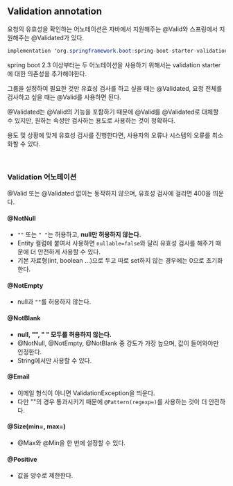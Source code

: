 ## Validation annotation

요청의 유효성을 확인하는 어노테이션은 자바에서 지원해주는 @Valid와 스프링에서 지원해주는 @Validated가 있다.

```java
implementation 'org.springframework.boot:spring-boot-starter-validation'
```

spring boot 2.3 이상부터는 두 어노테이션을 사용하기 위해서는 validation starter에 대한 의존성을 추가해야한다.

그룹을 설정하여 필요한 것만 유효성 검사를 하고 싶을 때는 @Validated, 요청 전체를 검사하고 싶을 때는 @Valid를 사용하면 된다. 

@Validated는 @Valid의 기능을 포함하기 때문에 @Valid를 @Validated로 대체할 수 있지만, 원하는 속성만 검사하는 용도로 사용하는 것이 정확하다.

용도 및 상황에 맞게 유효성 검사를 진행한다면, 사용자의 오류나 시스템의 오류를 최소화할 수 있다.

<br>

### Validation 어노테이션

@Valid 또는 @Validated 없이는 동작하지 않으며, 유효성 검사에 걸리면 400을 띄운다.

#### @NotNull

+ `""` 또는 `" "`는 허용하고, **null만 허용하지 않는다.**
+ Entity 컬럼에 붙여서 사용하면 `nullable=false`와 달리 유효성 검사를 해주기 때문에 더 안전하게 사용할 수 있다.
+ 기본 자료형(int, boolean ...)으로 두고 따로 set하지 않는 경우에는 0으로 초기화한다.

#### @NotEmpty

+ null과 `""`를 허용하지 않는다.

#### @NotBlank

+ **null, "", " " 모두를 허용하지 않는다.**
+ @NotNull, @NotEmpty, @NotBlank 중 강도가 가장 높으며, 값이 들어와야만 인정한다.
+ String에서만 사용할 수 있다.

#### @Email

+ 이메일 형식이 아니면 ValidationException을 띄운다.
+ 다만 ""의 경우 통과시키기 때문에 `@Pattern(regexp=)`를 사용하는 것이 더 안전하다.

#### @Size(min=, max=)

+ @Max와 @Min을 한 번에 설정할 수 있다.

#### @Positive

+ 값을 양수로 제한한다.